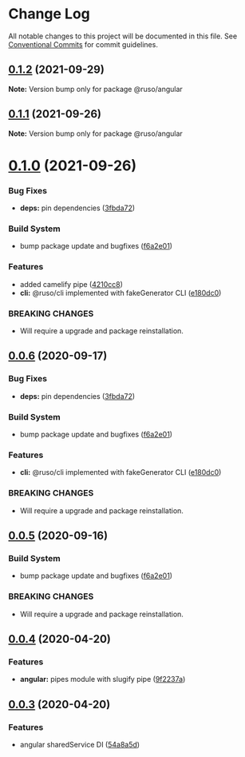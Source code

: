 # Change Log

All notable changes to this project will be documented in this file. See [Conventional Commits](https://conventionalcommits.org) for commit guidelines.

## [0.1.2](https://github.com/ruslanguns/ruso-monorepo/compare/@ruso/angular@0.1.1...@ruso/angular@0.1.2) (2021-09-29)

**Note:** Version bump only for package @ruso/angular

## [0.1.1](https://github.com/ruslanguns/ruso-monorepo/compare/@ruso/angular@0.1.0...@ruso/angular@0.1.1) (2021-09-26)

**Note:** Version bump only for package @ruso/angular

# [0.1.0](https://github.com/ruslanguns/ruso-monorepo/compare/@ruso/angular@0.0.4...@ruso/angular@0.1.0) (2021-09-26)

### Bug Fixes

- **deps:** pin dependencies ([3fbda72](https://github.com/ruslanguns/ruso-monorepo/commit/3fbda72176d5bb5c509f864e60db3c1bf542b079))

### Build System

- bump package update and bugfixes ([f6a2e01](https://github.com/ruslanguns/ruso-monorepo/commit/f6a2e01a75cf18921b6a4a5090d1f8dc473b23d9))

### Features

- added camelify pipe ([4210cc8](https://github.com/ruslanguns/ruso-monorepo/commit/4210cc8003565b3fdc2e350565b786efd636623e))
- **cli:** @ruso/cli implemented with fakeGenerator CLI ([e180dc0](https://github.com/ruslanguns/ruso-monorepo/commit/e180dc0ed20969675f43823a7a4a3ed156827368))

### BREAKING CHANGES

- Will require a upgrade and package reinstallation.

## [0.0.6](https://github.com/ruslanguns/ruso-monorepo/compare/@ruso/angular@0.0.4...@ruso/angular@0.0.6) (2020-09-17)

### Bug Fixes

- **deps:** pin dependencies ([3fbda72](https://github.com/ruslanguns/ruso-monorepo/commit/3fbda72176d5bb5c509f864e60db3c1bf542b079))

### Build System

- bump package update and bugfixes ([f6a2e01](https://github.com/ruslanguns/ruso-monorepo/commit/f6a2e01a75cf18921b6a4a5090d1f8dc473b23d9))

### Features

- **cli:** @ruso/cli implemented with fakeGenerator CLI ([e180dc0](https://github.com/ruslanguns/ruso-monorepo/commit/e180dc0ed20969675f43823a7a4a3ed156827368))

### BREAKING CHANGES

- Will require a upgrade and package reinstallation.

## [0.0.5](https://github.com/ruslanguns/ruso-monorepo/compare/@ruso/angular@0.0.4...@ruso/angular@0.0.5) (2020-09-16)

### Build System

- bump package update and bugfixes ([f6a2e01](https://github.com/ruslanguns/ruso-monorepo/commit/f6a2e01a75cf18921b6a4a5090d1f8dc473b23d9))

### BREAKING CHANGES

- Will require a upgrade and package reinstallation.

## [0.0.4](https://github.com/ruslanguns/ruso-monorepo/compare/@ruso/angular@0.0.3...@ruso/angular@0.0.4) (2020-04-20)

### Features

- **angular:** pipes module with slugify pipe ([9f2237a](https://github.com/ruslanguns/ruso-monorepo/commit/9f2237a0d75785a7b70748e492d64df97409fd97))

## [0.0.3](https://github.com/ruslanguns/ruso-monorepo/compare/@ruso/angular@0.0.1...@ruso/angular@0.0.3) (2020-04-20)

### Features

- angular sharedService DI ([54a8a5d](https://github.com/ruslanguns/ruso-monorepo/commit/54a8a5d50b092e5fa5f5ff671f2cd56017d391be))
